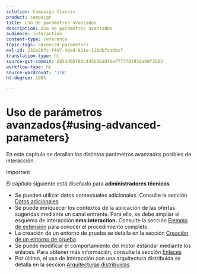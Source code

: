 ```yaml
---
solution: Campaign Classic
product: campaign
title: Uso de parámetros avanzados
description: Uso de parámetros avanzados
audience: interaction
content-type: reference
topic-tags: advanced-parameters
exl-id: 232e2bfc-f497-40ad-811e-118dbfcabbcf
translation-type: ht
source-git-commit: 6854d06f8dc445b56ddfde7777f02916a60f2b63
workflow-type: ht
source-wordcount: '118'
ht-degree: 100%

---
```


# Uso de parámetros avanzados{#using-advanced-parameters}

En este capítulo se detallan los distintos parámetros avanzados posibles de interacción.

>[!IMPORTANT]
>
>El capítulo siguiente está diseñado para **administradores técnicos**.

* Se pueden utilizar datos contextuales adicionales. Consulte la sección [Datos adicionales](../../interaction/using/additional-data.md).
* Se puede enriquecer los contextos de la aplicación de las ofertas sugeridas mediante un canal entrante. Para ello, se debe ampliar el esquema de interacción **nms:interaction.** Consulte la sección [Ejemplo de extensión](../../interaction/using/extension-example.md) para conocer el procedimiento completo.
* La creación de un entorno de prueba se detalla en la sección [Creación de un entorno de prueba](../../interaction/using/creating-a-test-environment.md).
* Se puede modificar el comportamiento del motor estándar mediante los enlaces. Para obtener más información, consulte la sección [Enlaces](../../interaction/using/hooks.md)
* Por último, el uso de Interacción con una arquitectura distribuida se detalla en la sección [Arquitecturas distribuidas](../../interaction/using/distributed-architectures.md).
